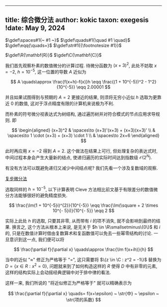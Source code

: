 
---
title: 综合微分法
author: kokic
taxon: exegesis
!date: May 9, 2024
---

$\gdef\spaces#1{~ #1 ~}$
$\gdef\quads#1{\quad #1 \quad}$
$\gdef\eqq{\quads=}$
$\gdef\str#1{{\footnotesize #1}}$

$\gdef\R{\mathbf{R}}$
$\gdef\C{\mathbf{C}}$

我们首先观察朴素的数值微分的计算过程. 待微分函数为 $(x+3)^2$, 此处不妨取 $x=-2$, $h=10^{-5}$, 这一位置的导数 $A$ 近似为 

$$ 
A \quads\approx \frac{f(x+h)-f(x)}h \eqq \frac{(1 + 10^{-5})^2 - 1^2}{10^{-5}} \eqq 2.00001 
$$ 

并且如果试图得到与预期的 $A=2$ 更接近的结果, 则须将无穷小近似 $h$ 选取为更靠近 $0$ 的数值, 这对于浮点精度有限的计算机来说极为不利. 

而朴素的符号微分视表达式为树结构, 通过遍历树并对符合模式的节点应用求导规则. 即 

$$
\begin{aligned}
(x+3)^2 
& \spaces\to (x+3)'(x+3) + (x+3)(x+3)' \\
& \spaces\to 1 \cdot (x+3) + (x+3) \cdot 1 \\
& \spaces\to 2x+6 
\end{aligned}
$$ 

此时再应用 $x=-2$ 得到 $A=2$. 这个做法在结果上可行, 但处理复杂的表达式时, 中间过程本身会产生大量新的结点, 使递归遍历的实际时间达到指数级 $\mathcal{O}(2^N)$. 

有没有方法可以既避免递归又减少中间结点呢? 我们先看一个涉及复数域的观察. 

[复步微分法](/data-structure/complex-step.md#:embed)

选取同样的 $h=10^{-5}$, 以下计算表明 Cleve
方法相比前文基于有限差分的数值微分方法能够很好的避免精度损失. 

$$
\frac{\Im(1 + 10^{-5}i)^{2}}{10^{-5}} \eqq \frac{\Im(\square + 2 \times 10^{- 5}i)}{10^{- 5}} \eqq 2
$$

实际上此处 $h$ 的选取, 只要其非零, 从而带有 $i$ 的项不消失, 就不会影响到最终的结果. 换言之, 这个方法从根本上来说, 是无关于 $h \in \R\smallsetminus\{0\}$ 和 $i$ 的, 只是在数值计算时借由复数算术和复函数值可以免去一些幂零结构的讨论. 一旦意识到这一点, 我们便可以将

$$ \frac{\partial f}{\partial x} \quads\approx \frac{\Im f(x+ih)}{h} $$

当中的近似 "$\approx$" 修正为严格等于 "$=$", 这只需要将 $\{z \in \C : z^2 = -1\}$ 替换为 $D = \{x \in R : x^2 = 0\}$, 问题就来到了如何构造这样的 $R$ 使得 $D$ 中有非零的元素, 这样的结构实际上会动摇经典逻辑中对于排中律的看法. 

[](/data-structure/dual-number.md#:embed)

这样一来, 我们所说的 "将近似修正为严格等于" 就可以精确表示为

$$ \frac{\partial f}{\partial x} \quads= f(x+\epsilon) ~ \str{中} ~ \epsilon ~ \str{项的系数} $$
